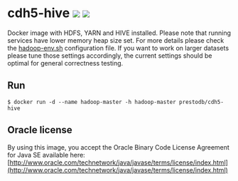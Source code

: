 # cdh5-hive [![][layers-badge]][layers-link] [![][version-badge]][dockerhub-link]
           
[layers-badge]: https://images.microbadger.com/badges/image/prestodb/cdh5-hive.svg
[layers-link]: https://microbadger.com/images/prestodb/cdh5-hive
[version-badge]: https://images.microbadger.com/badges/version/prestodb/cdh5-hive.svg
[dockerhub-link]: https://hub.docker.com/r/prestodb/cdh5-hive

Docker image with HDFS, YARN and HIVE installed. Please note that running services have lower memory heap size set.
For more details please check the [hadoop-env.sh](files/conf/hadoop-env.sh) configuration file.
If you want to work on larger datasets please tune those settings accordingly, the current settings should be optimal
for general correctness testing.

## Run

```
$ docker run -d --name hadoop-master -h hadoop-master prestodb/cdh5-hive
```

## Oracle license

By using this image, you accept the Oracle Binary Code License Agreement for Java SE available here:
[http://www.oracle.com/technetwork/java/javase/terms/license/index.html](http://www.oracle.com/technetwork/java/javase/terms/license/index.html)
